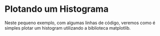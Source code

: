 # Plotando um Histograma
Neste pequeno exemplo, com algumas linhas de código, veremos como é simples plotar um histogram utilizando a biblioteca matplotlib.
